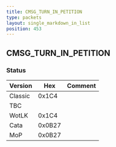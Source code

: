 ```yaml
---
title: CMSG_TURN_IN_PETITION
type: packets
layout: single_markdown_in_list
position: 453
---
```


## CMSG_TURN_IN_PETITION

### Status

Version    | Hex        | Comment
---------- | ---------- | ---------- 
Classic    | 0x1C4      | 
TBC        |            | 
WotLK      | 0x1C4      | 
Cata       | 0x0B27     | 
MoP        | 0x0B27     | 